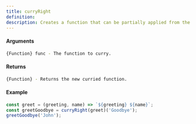 ```yaml
---
title: curryRight
definition: 
description: Creates a function that can be partially applied from the right.
---
```



#### Arguments


```bash
{Function} func - The function to curry.
```


#### Returns


```bash
{Function} - Returns the new curried function.
```


#### Example


```ts
const greet = (greeting, name) => `${greeting} ${name}`;const greetGoodbye = curryRight(greet)('Goodbye');greetGoodbye('John');
```